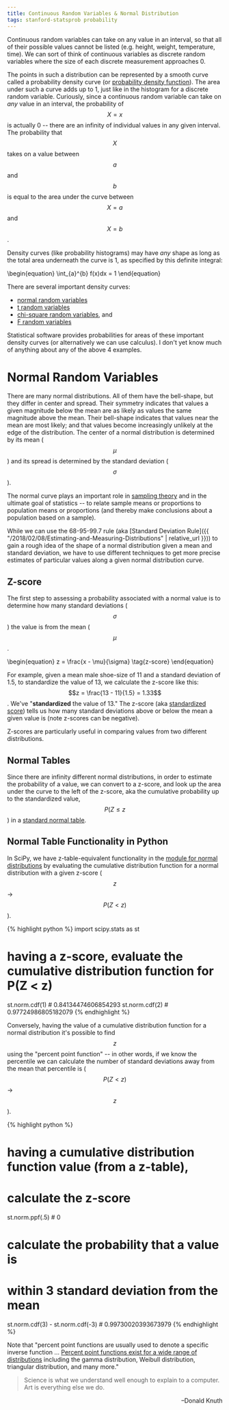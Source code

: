 ```yaml
---
title: Continuous Random Variables & Normal Distribution
tags: stanford-statsprob probability
---
```

Continuous random variables can take on any value in an interval, so that all of their possible values cannot be listed (e.g. height, weight, temperature, time). We can sort of think of continuous variables as discrete random variables where the size of each discrete measurement approaches 0.

The points in such a distribution can be represented by a smooth curve called a probability density curve (or [probability density function](https://en.wikipedia.org/wiki/Probability_density_function)). The area under such a curve adds up to 1, just like in the histogram for a discrete random variable. Curiously, since a continuous random variable can take on *any* value in an interval, the probability of $$X = x$$ is actually 0 -- there are an infinity of individual values in any given interval. The probability that $$X$$ takes on a value between $$a$$ and $$b$$ is equal to the area under the curve between $$X = a$$ and $$X = b$$.

Density curves (like probability histograms) may have *any* shape as long as the total area underneath the curve is 1, as specified by this definite integral:

\begin{equation}
  \int_{a}^{b} f(x)dx = 1
\end{equation}

There are several important density curves:
* [normal random variables](https://en.wikipedia.org/wiki/Normal_distribution)
* [t random variables](https://en.wikipedia.org/wiki/Student%27s_t-distribution)
* [chi-square random variables](https://en.wikipedia.org/wiki/Chi-squared_distribution), and
* [F random variables](https://en.wikipedia.org/wiki/F-distribution)

Statistical software provides probabilities for areas of these important density curves (or alternatively we can use calculus). I don't yet know much of anything about any of the above 4 examples.

# Normal Random Variables

There are many normal distributions. All of them have the bell-shape, but they differ in center and spread. Their symmetry indicates that values a given magnitude below the mean are as likely as values the same magnitude above the mean. Their bell-shape indicates that values near the mean are most likely; and that values become increasingly unlikely at the edge of the distribution. The center of a normal distribution is determined by its mean ($$\mu$$) and its spread is determined by the standard deviation ($$\sigma$$).

The normal curve plays an important role in [sampling theory](http://www.course-notes.org/statistics/sampling_theory) and in the ultimate goal of statistics -- to relate sample means or proportions to population means or proportions (and thereby make conclusions about a population based on a sample).

While we can use the 68-95-99.7 rule (aka [Standard Deviation Rule]({{ "/2018/02/08/Estimating-and-Measuring-Distributions" | relative_url }})) to gain a rough idea of the shape of a normal distribution given a mean and standard deviation, we have to use different techniques to get more precise estimates of particular values along a given normal distribution curve.

## Z-score
The first step to assessing a probability associated with a normal value is to determine how many standard deviations ($$\sigma$$) the value is from the mean ($$\mu$$.

\begin{equation}
  z = \frac{x - \mu}{\sigma} \tag{z-score}
\end{equation}

For example, given a mean male shoe-size of 11 and a standard deviation of 1.5, to standardize the value of 13, we calculate the z-score like this: $$z = \frac{13 - 11}{1.5} = 1.33$$. We've "**standardized** the value of 13." The z-score (aka [standardized score](https://en.wikipedia.org/wiki/Standard_score)) tells us how many standard deviations above or below the mean a given value is (note z-scores can be negative).

Z-scores are particularly useful in comparing values from two different distributions.

## Normal Tables

Since there are infinity different normal distributions, in order to estimate the probability of a value, we can convert to a z-score, and look up the area under the curve to the left of the z-score, aka the cumulative probability up to the standardized value, $$P(Z \leq z$$) in a [standard normal table](https://lagunita.stanford.edu/asset-v1:OLI+ProbStat+Open_Jan2017+type@asset+block/probability_normal_table.html).

## Normal Table Functionality in Python

In SciPy, we have z-table-equivalent functionality in the [module for normal distributions](https://docs.scipy.org/doc/scipy/reference/generated/scipy.stats.norm.html) by evaluating the cumulative distribution function for a normal distribution with a given z-score ($$z$$ &rarr; $$P(Z < z)$$).

{% highlight python %}
  import scipy.stats as st
  # having a z-score, evaluate the cumulative distribution function for P(Z < z)
  st.norm.cdf(1) # 0.84134474606854293
  st.norm.cdf(2) # 0.97724986805182079
{% endhighlight %}

Conversely, having the value of a cumulative distribution function for a normal distribution it's possible to find $$z$$ using the "percent point function" -- in other words, if we know the percentile we can calculate the number of standard deviations away from the mean that percentile is ($$P(Z < z)$$ &rarr; $$z$$). 

{% highlight python %}
  # having a cumulative distribution function value (from a z-table),
  # calculate the z-score 
  st.norm.ppf(.5) # 0
  
  # calculate the probability that a value is 
  # within 3 standard deviation from the mean
  st.norm.cdf(3) - st.norm.cdf(-3) # 0.99730020393673979
{% endhighlight %}

Note that "percent point functions are usually used to denote a specific inverse function ... [Percent point functions exist for a wide range of distributions](http://www.statisticshowto.com/inverse-distribution-function/) including the gamma distribution, Weibull distribution, triangular distribution, and many more."

> Science is what we understand well enough to explain to a computer. Art is everything else we do.

<div style="text-align: right">–Donald Knuth</div>